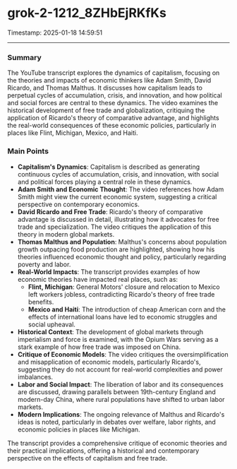 # grok-2-1212_8ZHbEjRKfKs

Timestamp: 2025-01-18 14:59:51

---

### Summary

The YouTube transcript explores the dynamics of capitalism, focusing on the theories and impacts of economic thinkers like Adam Smith, David Ricardo, and Thomas Malthus. It discusses how capitalism leads to perpetual cycles of accumulation, crisis, and innovation, and how political and social forces are central to these dynamics. The video examines the historical development of free trade and globalization, critiquing the application of Ricardo's theory of comparative advantage, and highlights the real-world consequences of these economic policies, particularly in places like Flint, Michigan, Mexico, and Haiti.

### Main Points

- **Capitalism's Dynamics**: Capitalism is described as generating continuous cycles of accumulation, crisis, and innovation, with social and political forces playing a central role in these dynamics.
- **Adam Smith and Economic Thought**: The video references how Adam Smith might view the current economic system, suggesting a critical perspective on contemporary economics.
- **David Ricardo and Free Trade**: Ricardo's theory of comparative advantage is discussed in detail, illustrating how it advocates for free trade and specialization. The video critiques the application of this theory in modern global markets.
- **Thomas Malthus and Population**: Malthus's concerns about population growth outpacing food production are highlighted, showing how his theories influenced economic thought and policy, particularly regarding poverty and labor.
- **Real-World Impacts**: The transcript provides examples of how economic theories have impacted real places, such as:
  - **Flint, Michigan**: General Motors' closure and relocation to Mexico left workers jobless, contradicting Ricardo's theory of free trade benefits.
  - **Mexico and Haiti**: The introduction of cheap American corn and the effects of international loans have led to economic struggles and social upheaval.
- **Historical Context**: The development of global markets through imperialism and force is examined, with the Opium Wars serving as a stark example of how free trade was imposed on China.
- **Critique of Economic Models**: The video critiques the oversimplification and misapplication of economic models, particularly Ricardo's, suggesting they do not account for real-world complexities and power imbalances.
- **Labor and Social Impact**: The liberation of labor and its consequences are discussed, drawing parallels between 19th-century England and modern-day China, where rural populations have shifted to urban labor markets.
- **Modern Implications**: The ongoing relevance of Malthus and Ricardo's ideas is noted, particularly in debates over welfare, labor rights, and economic policies in places like Michigan.

The transcript provides a comprehensive critique of economic theories and their practical implications, offering a historical and contemporary perspective on the effects of capitalism and free trade.